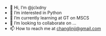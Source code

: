 - 👋 Hi, I’m @jclxdny
- 👀 I’m interested in Python
- 🌱 I’m currently learning at GT on MSCS
- 💞️ I’m looking to collaborate on ...
- 📫 How to reach me at changlinji@gmail.com

<!---
jclxdny/jclxdny is a ✨ special ✨ repository because its `README.md` (this file) appears on your GitHub profile.
You can click the Preview link to take a look at your changes.
--->
